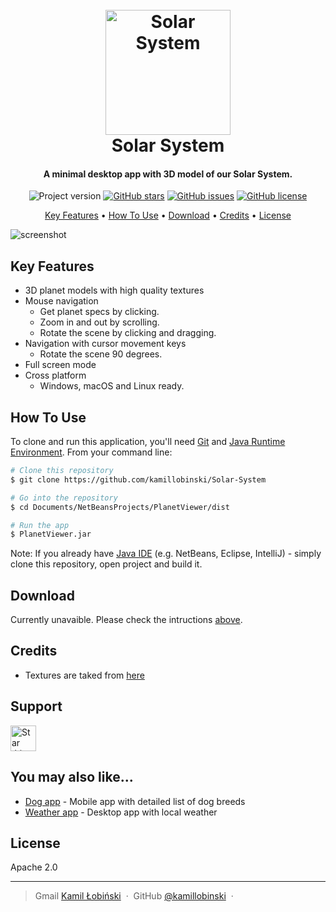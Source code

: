 <h1 align="center">
  <br>
  <img src="https://github.com/kamillobinski/Solar-System/blob/master/preview/solar-system-logo.png?raw=true" alt="Solar System" width="200">
  <br>
  Solar System
  <br>
</h1>

<h4 align="center">A minimal desktop app with 3D model of our Solar System.</h4>

<p align="center">
<img alt="Project version" src="https://img.shields.io/badge/version-1.0.0-orange">
<a href="https://github.com/kamillobinski/Solar-System/stargazers"> <img alt="GitHub stars" src="https://img.shields.io/github/stars/kamillobinski/Solar-System"></a>
<a href="https://github.com/kamillobinski/Solar-System/issues"> <img alt="GitHub issues" src="https://img.shields.io/github/issues/kamillobinski/Solar-System"></a>
<a href="https://github.com/kamillobinski/Solar-System/blob/master/LICENSE"> <img alt="GitHub license" src="https://img.shields.io/github/license/kamillobinski/Solar-System"></a>
</p>

<p align="center">
  <a href="#key-features">Key Features</a> •
  <a href="#how-to-use">How To Use</a> •
  <a href="#download">Download</a> •
  <a href="#credits">Credits</a> •
  <a href="#license">License</a>
</p>

![screenshot](https://github.com/kamillobinski/Solar-System/blob/master/preview/solar-system-preview.gif?raw=true)

## Key Features

* 3D planet models with high quality textures
* Mouse navigation 
  - Get planet specs by clicking.
  - Zoom in and out by scrolling.
  - Rotate the scene by clicking and dragging.
* Navigation with cursor movement keys
  - Rotate the scene 90 degrees.
* Full screen mode
* Cross platform 
  - Windows, macOS and Linux ready.

## How To Use

To clone and run this application, you'll need [Git](https://git-scm.com) and [Java Runtime Environment](https://www.java.com/en/download/). From your command line:

```bash
# Clone this repository
$ git clone https://github.com/kamillobinski/Solar-System

# Go into the repository
$ cd Documents/NetBeansProjects/PlanetViewer/dist

# Run the app
$ PlanetViewer.jar
```

Note: If you already have [Java IDE](https://netbeans.apache.org/download/index.html) (e.g. NetBeans, Eclipse, IntelliJ) - simply clone this repository, open project and build it.


## Download

Currently unavaible. Please check the intructions [above](#how-to-use).

## Credits

- Textures are taked from [here](https://www.solarsystemscope.com/textures/)

## Support

<!-- Place this tag where you want the button to render. -->
<a class="github-button" href="https://github.com/kamillobinski/Solar-System" aria-label="Star kamillobinski/Solar-System on GitHub">
<img src="https://github.com/kamillobinski/Solar-System/blob/master/preview/leave-a-star.png?raw=true" alt="Star this project" height= "41px"></a>

## You may also like...

- [Dog app](https://github.com/kamillobinski/Dog-App) - Mobile app with detailed list of dog breeds
- [Weather app](https://github.com/kamillobinski/Weather-App) - Desktop app with local weather

## License

Apache 2.0

---

> Gmail [Kamil Łobiński](mailto:kamilobinski@gmail.com) &nbsp;&middot;&nbsp;
> GitHub [@kamillobinski](https://github.com/kamillobinski) &nbsp;&middot;&nbsp;

